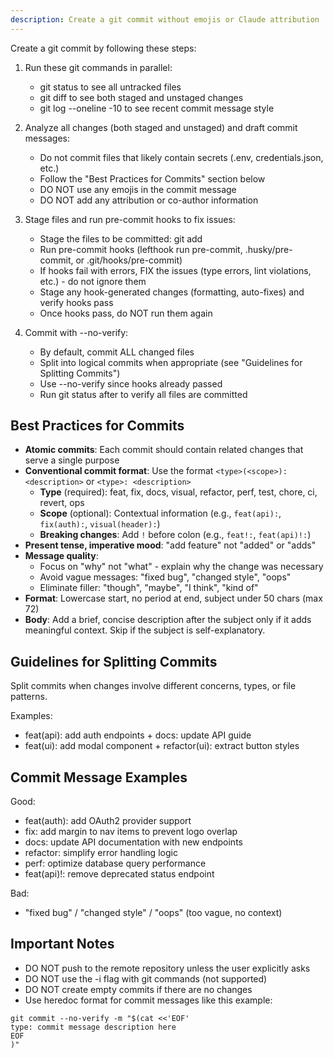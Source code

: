 ```yaml
---
description: Create a git commit without emojis or Claude attribution
---
```


Create a git commit by following these steps:

1. Run these git commands in parallel:
   - git status to see all untracked files
   - git diff to see both staged and unstaged changes
   - git log --oneline -10 to see recent commit message style

2. Analyze all changes (both staged and unstaged) and draft commit messages:
   - Do not commit files that likely contain secrets (.env, credentials.json, etc.)
   - Follow the "Best Practices for Commits" section below
   - DO NOT use any emojis in the commit message
   - DO NOT add any attribution or co-author information

3. Stage files and run pre-commit hooks to fix issues:
   - Stage the files to be committed: git add <files>
   - Run pre-commit hooks (lefthook run pre-commit, .husky/pre-commit, or .git/hooks/pre-commit)
   - If hooks fail with errors, FIX the issues (type errors, lint violations, etc.) - do not ignore them
   - Stage any hook-generated changes (formatting, auto-fixes) and verify hooks pass
   - Once hooks pass, do NOT run them again

4. Commit with --no-verify:
   - By default, commit ALL changed files
   - Split into logical commits when appropriate (see "Guidelines for Splitting Commits")
   - Use --no-verify since hooks already passed
   - Run git status after to verify all files are committed

## Best Practices for Commits

- **Atomic commits**: Each commit should contain related changes that serve a single purpose
- **Conventional commit format**: Use the format `<type>(<scope>): <description>` or `<type>: <description>`
  - **Type** (required): feat, fix, docs, visual, refactor, perf, test, chore, ci, revert, ops
  - **Scope** (optional): Contextual information (e.g., `feat(api):`, `fix(auth):`, `visual(header):`)
  - **Breaking changes**: Add `!` before colon (e.g., `feat!:`, `feat(api)!:`)
- **Present tense, imperative mood**: "add feature" not "added" or "adds"
- **Message quality**:
  - Focus on "why" not "what" - explain why the change was necessary
  - Avoid vague messages: "fixed bug", "changed style", "oops"
  - Eliminate filler: "though", "maybe", "I think", "kind of"
- **Format**: Lowercase start, no period at end, subject under 50 chars (max 72)
- **Body**: Add a brief, concise description after the subject only if it adds meaningful context. Skip if the subject is self-explanatory.

## Guidelines for Splitting Commits

Split commits when changes involve different concerns, types, or file patterns.

Examples:
- feat(api): add auth endpoints + docs: update API guide
- feat(ui): add modal component + refactor(ui): extract button styles

## Commit Message Examples

Good:
- feat(auth): add OAuth2 provider support
- fix: add margin to nav items to prevent logo overlap
- docs: update API documentation with new endpoints
- refactor: simplify error handling logic
- perf: optimize database query performance
- feat(api)!: remove deprecated status endpoint

Bad:
- "fixed bug" / "changed style" / "oops" (too vague, no context)

## Important Notes

- DO NOT push to the remote repository unless the user explicitly asks
- DO NOT use the -i flag with git commands (not supported)
- DO NOT create empty commits if there are no changes
- Use heredoc format for commit messages like this example:

```
git commit --no-verify -m "$(cat <<'EOF'
type: commit message description here
EOF
)"
```

